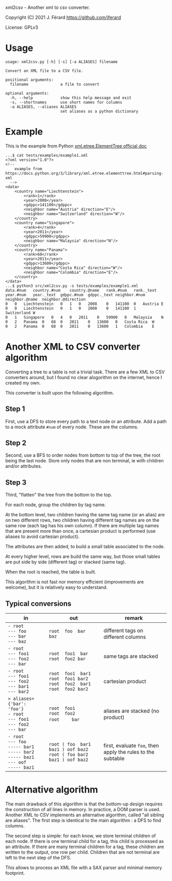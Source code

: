 xml2csv - Another xml to  csv converter.

Copyright (C) 2021 J. Férard <https://github.com/jferard>

License: GPLv3

# Usage

    usage: xml2csv.py [-h] [-s] [-a ALIASES] filename
    
    Convert an XML file to a CSV file.
    
    positional arguments:
      filename              a file to convert
    
    optional arguments:
      -h, --help            show this help message and exit
      -s, --shortnames      use short names for columns
      -a ALIASES, --aliases ALIASES
                            set aliases as a python dictionary


# Example
This is the example from Python [xml.etree.ElementTree official doc](
https://docs.python.org/3/library/xml.etree.elementtree.html#parsing-xml) 

    ...$ cat tests/examples/example1.xml 
    <?xml version="1.0"?>
    <!--
        example from https://docs.python.org/3/library/xml.etree.elementtree.html#parsing-xml
      -->
    <data>
        <country name="Liechtenstein">
            <rank>1</rank>
            <year>2008</year>
            <gdppc>141100</gdppc>
            <neighbor name="Austria" direction="E"/>
            <neighbor name="Switzerland" direction="W"/>
        </country>
        <country name="Singapore">
            <rank>4</rank>
            <year>2011</year>
            <gdppc>59900</gdppc>
            <neighbor name="Malaysia" direction="N"/>
        </country>
        <country name="Panama">
            <rank>68</rank>
            <year>2011</year>
            <gdppc>13600</gdppc>
            <neighbor name="Costa Rica" direction="W"/>
            <neighbor name="Colombia" direction="E"/>
        </country>
    </data>
    ...$ python3 src/xml2csv.py -s tests/examples/example1.xml
    data.#num	country.#num	country.@name	rank.#num	rank._text	year.#num	year._text	gdppc.#num	gdppc._text	neighbor.#num	neighbor.@name	neighbor.@direction
    0	0	Liechtenstein	0	1	0	2008	0	141100	0	Austria	E
    0	0	Liechtenstein	0	1	0	2008	0	141100	1	Switzerland	W
    0	1	Singapore	0	4	0	2011	0	59900	0	Malaysia	N
    0	2	Panama	0	68	0	2011	0	13600	0	Costa Rica	W
    0	2	Panama	0	68	0	2011	0	13600	1	Colombia	E

# Another XML to CSV converter algorithm
Converting a tree to a table is not a trivial task. There are a few XML to CSV 
converters around, but I found no clear alogorithm on the internet, hence I 
created my own.

This converter is built upon the following algorithm.

## Step 1
First, use a DFS to store every path to a text node or an attribute. Add a path
to a mock attribute `#num` of every node. These are the columns.

## Step 2
Second, use a BFS to order nodes from bottom to top of the tree, the root 
being the last node. Store only nodes that are non terminal, ie with children
and/or attributes.

## Step 3
Third, "flatten" the tree from the bottom to the top. 

For each node, group the children by tag name. 

At the bottom level, two children having the same tag name 
(or an alias) are on two different rows, two children having different tag 
names are on the same row (each tag has his own column). If there are 
multiple tag names that are present more than once, a cartesian product is 
performed (use aliases to avoid cartesian product).

The attributes are then added, to build a small table associated to the node.

At every higher level, rows are build the same way, but those small tables are 
put side by side (different tag) or stacked (same tag).

When the root is reached, the table is built.

This algorithm is not fast nor memory efficient (improvements are welcome), 
but it is relatively easy to understand. 

## Typical conversions
 in  | out | remark |
| --- | --- | ------ |
| `- root`<br>`--- foo`<br>`--- bar`<br>`--- baz` | `root  foo  bar  baz`| different tags on different columns
| `- root`<br>`--- foo1`<br>`--- foo2`<br>`--- bar` | `root  foo1  bar`<br>`root  foo2 bar` | same tags are stacked
| `- root`<br>`--- foo1`<br>`--- foo2`<br>`--- bar1`<br>`--- bar2` | `root  foo1  bar1`<br>`root  foo1 bar2`<br>`root  foo2  bar1`<br>`root  foo2 bar2` | cartesian product |
| `> aliases={'bar': 'foo'}`<br>`- root`<br>`--- foo1`<br>`--- foo2`<br>`--- bar` | `root  foo1`<br>`root  foo2`<br>`root`&nbsp;&nbsp;&nbsp;&nbsp;&nbsp;&nbsp;&nbsp;&nbsp;&nbsp;`bar` | aliases are stacked (no product)
| `- root`<br>`--- foo`<br>`----- bar1`<br>`----- bar2`<br>`----- baz1`<br>`--- oof`<br>`----- baz1` | `root ( foo  bar1 baz1 ) oof baz2`<br>`root ( foo bar2 baz1 ) oof baz2` | first, evaluate `foo`, then apply the rules to the subtable |

# Alternative algorithm
The main drawback of this algorithm is that the bottom-up design requires the
construction of all lines in memory. In practice, a DOM parser is used. 
Another XML to CSV implements an alternative algorithm, called "all sibling 
are aliases". The first step is identical to the main algorithm : a DFS to
find columns.

The second step is simple: for each know, we store terminal 
children of each node. If there is one terminal child for a tag, this
child is processed as an attribute. If there are many terminal children
for a tag, these children are written to the output, one row per child. 
Children that are not terminal are left to the next step of the DFS.

This allows to process an XML file with a SAX parser and minimal memory 
footprint.
